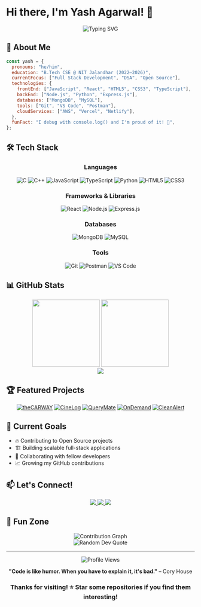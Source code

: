 # Hi there, I'm Yash Agarwal! 👋

<div align="center">
<img src="https://readme-typing-svg.herokuapp.com?font=Fira+Code&weight=600&size=28&duration=4000&pause=1000&color=3B82F6&center=true&vCenter=true&multiline=true&width=800&height=150&lines=CSE+Student+%40+NIT+Jalandhar;Full+Stack+Developer;Always+Learning%2C+Always+Growing!" alt="Typing SVG" />
</div>

## 🚀 About Me

```javascript
const yash = {
  pronouns: "he/him",
  education: "B.Tech CSE @ NIT Jalandhar (2022–2026)",
  currentFocus: ["Full Stack Development", "DSA", "Open Source"],
  technologies: {
    frontEnd: ["JavaScript", "React", "HTML5", "CSS3", "TypeScript"],
    backEnd: ["Node.js", "Python", "Express.js"],
    databases: ["MongoDB", "MySQL"],
    tools: ["Git", "VS Code", "Postman"],
    cloudServices: ["AWS", "Vercel", "Netlify"],
  },
  funFact: "I debug with console.log() and I'm proud of it! 🐛",
};
```

## 🛠️ Tech Stack

<div align="center">

### Languages

![C](https://img.shields.io/badge/C-00599C?style=for-the-badge&logo=c&logoColor=white)
![C++](https://img.shields.io/badge/C++-00599C?style=for-the-badge&logo=c%2B%2B&logoColor=white)
![JavaScript](https://img.shields.io/badge/javascript-%23323330.svg?style=for-the-badge&logo=javascript&logoColor=%23F7DF1E)
![TypeScript](https://img.shields.io/badge/typescript-%23007ACC.svg?style=for-the-badge&logo=typescript&logoColor=white)
![Python](https://img.shields.io/badge/python-3670A0?style=for-the-badge&logo=python&logoColor=ffdd54)
![HTML5](https://img.shields.io/badge/html5-%23E34F26.svg?style=for-the-badge&logo=html5&logoColor=white)
![CSS3](https://img.shields.io/badge/css3-%231572B6.svg?style=for-the-badge&logo=css3&logoColor=white)

### Frameworks & Libraries

![React](https://img.shields.io/badge/react-%2320232a.svg?style=for-the-badge&logo=react&logoColor=%2361DAFB)
![Node.js](https://img.shields.io/badge/node.js-6DA55F?style=for-the-badge&logo=node.js&logoColor=white)
![Express.js](https://img.shields.io/badge/express.js-%23404d59.svg?style=for-the-badge&logo=express&logoColor=%2361DAFB)

### Databases

![MongoDB](https://img.shields.io/badge/MongoDB-%234ea94b.svg?style=for-the-badge&logo=mongodb&logoColor=white)
![MySQL](https://img.shields.io/badge/mysql-%2300f.svg?style=for-the-badge&logo=mysql&logoColor=white)

### Tools

![Git](https://img.shields.io/badge/git-%23F05033.svg?style=for-the-badge&logo=git&logoColor=white)
![Postman](https://img.shields.io/badge/Postman-FF6C37?style=for-the-badge&logo=postman&logoColor=white)
![VS Code](https://img.shields.io/badge/Visual%20Studio%20Code-0078d7.svg?style=for-the-badge&logo=visual-studio-code&logoColor=white)

</div>

## 📊 GitHub Stats

<div align="center">
  <img src="https://github-readme-stats.vercel.app/api?username=yashag24&theme=tokyonight&hide_border=true&include_all_commits=true&count_private=true" height="180"/>
  <img src="https://github-readme-streak-stats.herokuapp.com/?user=yashag24&theme=tokyonight&hide_border=true" height="180"/>
</div>

<div align="center">
  <img src="https://github-readme-stats.vercel.app/api/top-langs/?username=yashag24&theme=tokyonight&hide_border=true&include_all_commits=true&count_private=true&layout=compact" />
</div>

## 🏆 Featured Projects

<div align="center">

[![theCARWAY](https://github-readme-stats.vercel.app/api/pin/?username=yashag24&repo=theCARWAY&theme=tokyonight&hide_border=true)](https://github.com/yashag24/theCARWAY)
[![CineLog](https://github-readme-stats.vercel.app/api/pin/?username=yashag24&repo=CineLog&theme=tokyonight&hide_border=true)](https://github.com/yashag24/CineLog)
[![QueryMate](https://github-readme-stats.vercel.app/api/pin/?username=yashag24&repo=QueryMate&theme=tokyonight&hide_border=true)](https://github.com/yashag24/QueryMate)
[![OnDemand](https://github-readme-stats.vercel.app/api/pin/?username=yashag24&repo=OnDemand&theme=tokyonight&hide_border=true)](https://github.com/yashag24/OnDemand)
[![CleanAlert](https://github-readme-stats.vercel.app/api/pin/?username=yashag24&repo=CleanAlert&theme=tokyonight&hide_border=true)](https://github.com/yashag24/CleanAlert)

</div>

## 🎯 Current Goals

- 🔥 Contributing to Open Source projects
- 🏗️ Building scalable full-stack applications
- 🤝 Collaborating with fellow developers
- 📈 Growing my GitHub contributions

## 📫 Let's Connect!

<div align="center">

<a href="https://www.linkedin.com/in/yash-agarwal2403">
  <img src="https://img.shields.io/badge/LinkedIn-%230077B5.svg?style=for-the-badge&logo=linkedin&logoColor=white" />
</a>
<a href="https://twitter.com/yashaq_24">
  <img src="https://img.shields.io/badge/Twitter-%231DA1F2.svg?style=for-the-badge&logo=Twitter&logoColor=white" />
</a>
<a href="mailto:agarwaly976@gmail.com">
  <img src="https://img.shields.io/badge/Gmail-D14836?style=for-the-badge&logo=gmail&logoColor=white" />
</a>

</div>

## 🎨 Fun Zone

<div align="center">
  <img src="https://github-readme-activity-graph.vercel.app/graph?username=yashag24&theme=tokyo-night&hide_border=true&area=true" alt="Contribution Graph"/>
</div>

<div align="center">
  <img src="https://quotes-github-readme.vercel.app/api?type=horizontal&theme=tokyonight" alt="Random Dev Quote"/>
</div>

---

<div align="center">
  <img src="https://komarev.com/ghpvc/?username=yashag24&style=for-the-badge&color=blueviolet" alt="Profile Views"/>

**"Code is like humor. When you have to explain it, it's bad."** – Cory House

</div>

<div align="center">

### Thanks for visiting! ⭐ Star some repositories if you find them interesting!

</div>
